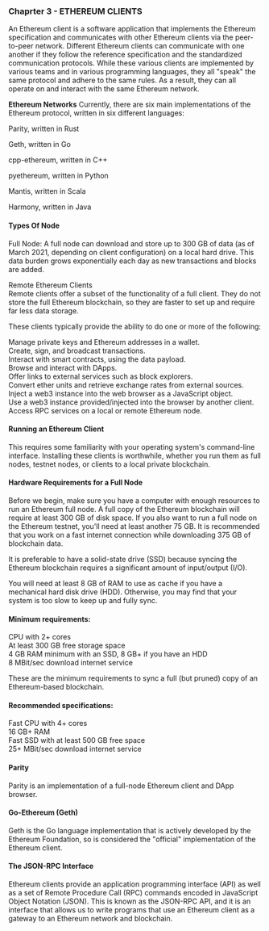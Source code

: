 ### Chaprter 3 - ETHEREUM CLIENTS

An Ethereum client is a software application that implements the Ethereum specification and communicates with other Ethereum clients via the peer-to-peer network. Different Ethereum clients can communicate with one another if they follow the reference specification and the standardized communication protocols. While these various clients are implemented by various teams and in various programming languages, they all "speak" the same protocol and adhere to the same rules. As a result, they can all operate on and interact with the same Ethereum network.

<b>Ethereum Networks</b>
Currently, there are six main implementations of the Ethereum protocol, written in six different languages:

Parity, written in Rust </br>

Geth, written in Go </br>

cpp-ethereum, written in C++ </br>

pyethereum, written in Python </br>

Mantis, written in Scala </br>

Harmony, written in Java</br>

#### Types Of Node

Full Node: A full node can download and store up to 300 GB of data (as of March 2021, depending on client configuration) on a local hard drive. This data burden grows exponentially each day as new transactions and blocks are added. </br>

Remote Ethereum Clients </br>
Remote clients offer a subset of the functionality of a full client. They do not store the full Ethereum blockchain, so they are faster to set up and require far less data storage.

These clients typically provide the ability to do one or more of the following:

Manage private keys and Ethereum addresses in a wallet.</br>
Create, sign, and broadcast transactions.</br>
Interact with smart contracts, using the data payload.</br>
Browse and interact with DApps.</br>
Offer links to external services such as block explorers.</br>
Convert ether units and retrieve exchange rates from external sources.</br>
Inject a web3 instance into the web browser as a JavaScript object.</br>
Use a web3 instance provided/injected into the browser by another client.</br>
Access RPC services on a local or remote Ethereum node.</br>


#### Running an Ethereum Client

This requires some familiarity with your operating system's command-line interface. Installing these clients is worthwhile, whether you run them as full nodes, testnet nodes, or clients to a local private blockchain.

#### Hardware Requirements for a Full Node

Before we begin, make sure you have a computer with enough resources to run an Ethereum full node. A full copy of the Ethereum blockchain will require at least 300 GB of disk space. If you also want to run a full node on the Ethereum testnet, you'll need at least another 75 GB. It is recommended that you work on a fast internet connection while downloading 375 GB of blockchain data.

It is preferable to have a solid-state drive (SSD) because syncing the Ethereum blockchain requires a significant amount of input/output (I/O).

You will need at least 8 GB of RAM to use as cache if you have a mechanical hard disk drive (HDD). Otherwise, you may find that your system is too slow to keep up and fully sync.

#### Minimum requirements:

CPU with 2+ cores</br>
At least 300 GB free storage space</br>
4 GB RAM minimum with an SSD, 8 GB+ if you have an HDD</br>
8 MBit/sec download internet service</br>

These are the minimum requirements to sync a full (but pruned) copy of an Ethereum-based blockchain.


#### Recommended specifications:

Fast CPU with 4+ cores</br>
16 GB+ RAM</br>
Fast SSD with at least 500 GB free space</br>
25+ MBit/sec download internet service</br>

#### Parity
Parity is an implementation of a full-node Ethereum client and DApp browser. 

#### Go-Ethereum (Geth)
Geth is the Go language implementation that is actively developed by the Ethereum Foundation, so is considered the "official" implementation of the Ethereum client.

#### The JSON-RPC Interface
Ethereum clients provide an application programming interface (API) as well as a set of Remote Procedure Call (RPC) commands encoded in JavaScript Object Notation (JSON). This is known as the JSON-RPC API, and it is an interface that allows us to write programs that use an Ethereum client as a gateway to an Ethereum network and blockchain.